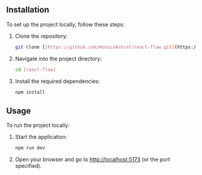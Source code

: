 ## Installation

To set up the project locally, follow these steps:

1. Clone the repository:
   ```bash
   git clone [[https://github.com/HunaisAshraf/react-flow.git](https://github.com/HunaisAshraf/react-flow.git)]
   ```
2. Navigate into the project directory:
   ```bash
   cd [react-flow]
   ```
3. Install the required dependencies:
   ```bash
   npm install
   ```

## Usage

To run the project locally:

1. Start the application:
   ```bash
   npm run dev
   ```
2. Open your browser and go to [http://localhost:5173](http://localhost:5173) (or the port specified).
